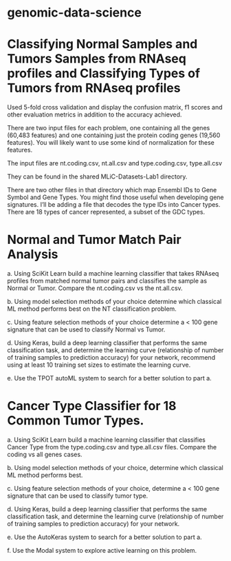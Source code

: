 # genomic-data-science

# Classifying Normal Samples and Tumors Samples from RNAseq profiles and Classifying Types of Tumors from RNAseq profiles

Used 5-fold cross validation and display the confusion matrix, f1 scores and other evaluation metrics in addition to the accuracy achieved.

There are two input files for each problem, one containing all the genes (60,483 features) and one containing just the protein coding genes (19,560 features).   You will likely want to use some kind of normalization for these features.

The input files are nt.coding.csv, nt.all.csv and type.coding.csv, type.all.csv

They can be found in the shared MLiC-Datasets-Lab1 directory.

There are two other files in that directory which map Ensembl IDs to Gene Symbol and Gene Types.  You might find those useful when developing gene signatures.  I’ll be adding a file that decodes the type IDs into Cancer types.  There are 18 types of cancer represented, a subset of the GDC types.



# Normal and Tumor Match Pair Analysis

a.	Using SciKit Learn build a machine learning classifier that takes RNAseq profiles from matched normal tumor pairs and classifies the sample as Normal or Tumor. Compare the nt.coding.csv vs the nt.all.csv.

b.	Using model selection methods of your choice determine which classical ML method performs best on the NT classification problem.

c.	Using feature selection methods of your choice determine a < 100 gene signature that can be used to classify Normal vs Tumor.

d.	Using Keras, build a deep learning classifier that performs the same classification task, and determine the learning curve (relationship of number of training samples to prediction accuracy) for your network, recommend using at least 10 training set sizes to estimate the learning curve.

e.	Use the TPOT autoML system to search for a better solution to part a.


# Cancer Type Classifier for 18 Common Tumor Types.

a.	Using SciKit Learn build a machine learning classifier that classifies Cancer Type from the type.coding.csv and type.all.csv files.  Compare the coding vs all genes cases.

b.	Using model selection methods of your choice, determine which classical ML method performs best.

c.	Using feature selection methods of your choice, determine a < 100 gene signature that can be used to classify tumor type.

d.	Using Keras, build a deep learning classifier that performs the same classification task, and determine the learning curve (relationship of number of training samples to prediction accuracy) for your network.

e.	Use the AutoKeras system to search for a better solution to part a.

f.	Use the Modal system to explore active learning on this problem.

